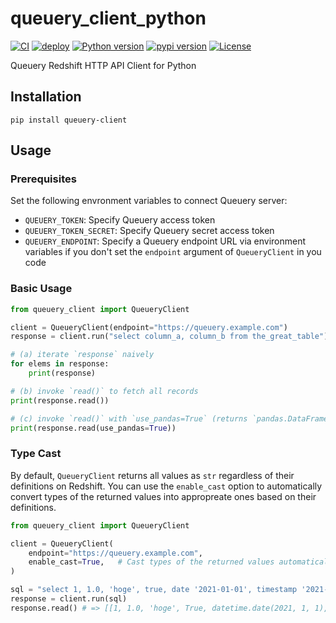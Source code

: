 # queuery_client_python
[![CI](https://github.com/altescy/queuery_client_python/actions/workflows/ci.yaml/badge.svg)](https://github.com/altescy/queuery_client_python/actions/workflows/ci.yaml)
[![deploy](https://github.com/bricolages/queuery_client_python/actions/workflows/pypi-publish.yaml/badge.svg)](https://github.com/bricolages/queuery_client_python/actions/workflows/pypi-publish.yaml)
[![Python version](https://img.shields.io/pypi/pyversions/queuery-client)](https://github.com/altescy/queuery_client_python)
[![pypi version](https://img.shields.io/pypi/v/queuery-client)](https://pypi.org/project/queuery-client/)
[![License](https://img.shields.io/github/license/altescy/nlpstack)](https://github.com/altescy/queuery_client_python/blob/main/LICENSE)

Queuery Redshift HTTP API Client for Python

## Installation

`pip install queuery-client`

## Usage

### Prerequisites

Set the following envronment variables to connect Queuery server:

- `QUEUERY_TOKEN`: Specify Queuery access token
- `QUEUERY_TOKEN_SECRET`:  Specify Queuery secret access token
- `QUEUERY_ENDPOINT`: Specify a Queuery endpoint URL via environment variables if you don't set the `endpoint` argument of `QueueryClient` in you code

### Basic Usage

```python
from queuery_client import QueueryClient

client = QueueryClient(endpoint="https://queuery.example.com")
response = client.run("select column_a, column_b from the_great_table")

# (a) iterate `response` naively
for elems in response:
    print(response)

# (b) invoke `read()` to fetch all records
print(response.read())

# (c) invoke `read()` with `use_pandas=True` (returns `pandas.DataFrame`)
print(response.read(use_pandas=True))
```

### Type Cast

By default, `QueueryClient` returns all values as `str` regardless of their definitions on Redshift.
You can use the `enable_cast` option to automatically convert types of the returned values into appropreate ones based on their definitions.

```python
from queuery_client import QueueryClient

client = QueueryClient(
    endpoint="https://queuery.example.com",
    enable_cast=True,   # Cast types of the returned values automatically!
)

sql = "select 1, 1.0, 'hoge', true, date '2021-01-01', timestamp '2021-01-01', null"
response = client.run(sql)
response.read() # => [[1, 1.0, 'hoge', True, datetime.date(2021, 1, 1), datetime.datetime(2021, 1, 1, 0, 0), None]]
```

